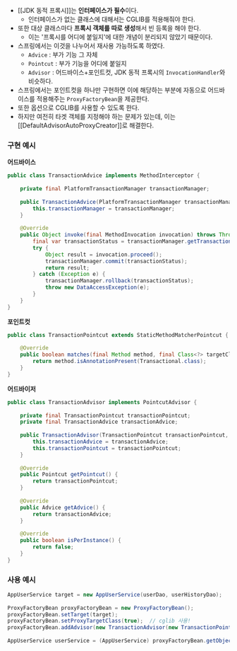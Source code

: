 - [[JDK 동적 프록시]]는 **인터페이스가 필수**이다.
	- 인터페이스가 없는 클래스에 대해서는 CGLIB를 적용해줘야 한다.
- 또한 대상 클래스마다 **프록시 객체를 따로 생성**해서 빈 등록을 해야 한다.
	- 이는 '프록시를 어디에 붙일지'에 대한 개념이 분리되지 않았기 때문이다.
- 스프링에서는 이것을 나누어서 재사용 가능하도록 하였다.
	- `Advice` : 부가 기능 그 자체
	- `Pointcut` : 부가 기능을 어디에 붙일지
	- `Advisor` : 어드바이스+포인트컷, JDK 동적 프록시의 `InvocationHandler`와 비슷하다.
- 스프링에서는 포인트컷을 하나만 구현하면 이에 해당하는 부분에 자동으로 어드바이스를 적용해주는 `ProxyFactoryBean`을 제공한다.
- 또한 옵션으로 CGLIB를 사용할 수 있도록 한다.
- 하지만 여전히 타겟 객체를 지정해야 하는 문제가 있는데, 이는 [[DefaultAdvisorAutoProxyCreator]]로 해결한다.
### 구현 예시
**어드바이스**
```java
public class TransactionAdvice implements MethodInterceptor {  
  
    private final PlatformTransactionManager transactionManager;  
  
    public TransactionAdvice(PlatformTransactionManager transactionManager) {  
        this.transactionManager = transactionManager;  
    }  
  
    @Override  
    public Object invoke(final MethodInvocation invocation) throws Throwable {  
        final var transactionStatus = transactionManager.getTransaction(new DefaultTransactionDefinition());  
        try {  
            Object result = invocation.proceed();  
            transactionManager.commit(transactionStatus);  
            return result;  
        } catch (Exception e) {  
            transactionManager.rollback(transactionStatus);  
            throw new DataAccessException(e);  
        }  
    }  
}
```
**포인트컷**
```java
public class TransactionPointcut extends StaticMethodMatcherPointcut {  
  
    @Override  
    public boolean matches(final Method method, final Class<?> targetClass) {  
        return method.isAnnotationPresent(Transactional.class);  
    }  
}
```
**어드바이저**
```java
public class TransactionAdvisor implements PointcutAdvisor {  
  
    private final TransactionPointcut transactionPointcut;  
    private final TransactionAdvice transactionAdvice;  
  
    public TransactionAdvisor(TransactionPointcut transactionPointcut, TransactionAdvice transactionAdvice) {  
        this.transactionAdvice = transactionAdvice;  
        this.transactionPointcut = transactionPointcut;  
    }  
  
    @Override  
    public Pointcut getPointcut() {  
        return transactionPointcut;  
    }  
  
    @Override  
    public Advice getAdvice() {  
        return transactionAdvice;  
    }  
  
    @Override  
    public boolean isPerInstance() {  
        return false;  
    }  
}
```
### 사용 예시
```java
AppUserService target = new AppUserService(userDao, userHistoryDao);  
  
ProxyFactoryBean proxyFactoryBean = new ProxyFactoryBean();  
proxyFactoryBean.setTarget(target);  
proxyFactoryBean.setProxyTargetClass(true);  // cglib 사용!
proxyFactoryBean.addAdvisor(new TransactionAdvisor(new TransactionPointcut(), new TransactionAdvice(platformTransactionManager)));  
  
AppUserService userService = (AppUserService) proxyFactoryBean.getObject();
```